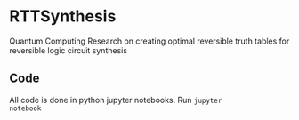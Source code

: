 # RTTSynthesis
Quantum Computing Research on creating optimal reversible truth tables for reversible logic circuit synthesis

## Code
All code is done in python jupyter notebooks. 
Run <code>jupyter notebook</code>
